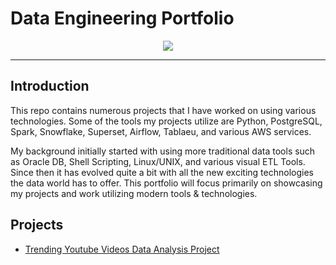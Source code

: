 # Data Engineering Portfolio

<p align="center">
    <img src="https://github.com/claydoers/Portfolio/assets/109707159/6b5ee61b-d323-4ede-abdd-ea783ce06936"></center>
</p>

--------------------------------------------------------------
## Introduction

This repo contains numerous projects that I have worked on using various technologies. Some of the tools my projects utilize are Python, PostgreSQL, Spark, Snowflake, Superset, Airflow, Tablaeu, and various AWS services. 

My background initially started with using more traditional data tools such as Oracle DB, Shell Scripting, Linux/UNIX, and various visual ETL Tools. Since then it has evolved quite a bit with all the new exciting technologies the data world has to offer. This portfolio will focus primarily on showcasing my projects and work utilizing modern tools & technologies. 

## Projects
<ul>
    <li><a href="https://github.com/claydoers/de-youtube-analysis-project#readme" target="_blank">Trending Youtube Videos Data Analysis Project</a></li>
</ul>


